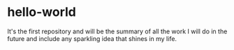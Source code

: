 # hello-world
It's the first repository and will be the summary of all the work I will do in the future and include any sparkling idea that shines in my life.
